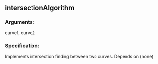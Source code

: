 ## intersectionAlgorithm
### Arguments: 
curve1, curve2
### Specification: 
Implements intersection finding between two curves. Depends on (none)
